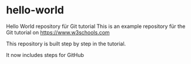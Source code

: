 # hello-world
Hello World repository für Git tutorial 
This is an example repository für the Git tutorial on https://www.w3schools.com 

This repository is built step by step in the tutorial. 

It now includes steps for GitHub

